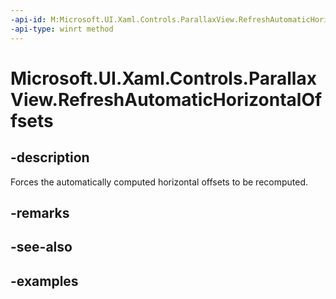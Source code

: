 ```yaml
---
-api-id: M:Microsoft.UI.Xaml.Controls.ParallaxView.RefreshAutomaticHorizontalOffsets
-api-type: winrt method
---
```

<!-- Method syntax.
public void ParallaxView.RefreshAutomaticHorizontalOffsets()
-->

# Microsoft.UI.Xaml.Controls.ParallaxView.RefreshAutomaticHorizontalOffsets


## -description

Forces the automatically computed horizontal offsets to be recomputed.


## -remarks


## -see-also


## -examples


